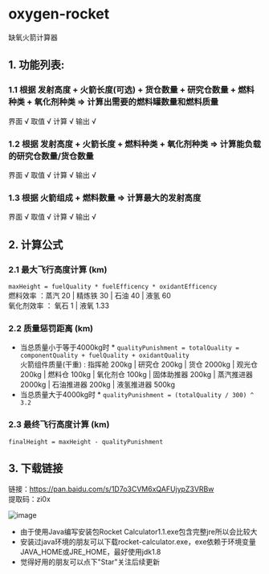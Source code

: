 # oxygen-rocket #
缺氧火箭计算器
## 1. 功能列表: ##
### 1.1 根据 发射高度 + 火箭长度(可选) + 货仓数量 + 研究仓数量 + 燃料种类 + 氧化剂种类  => 计算出需要的燃料罐数量和燃料质量
界面 √
取值 √
计算 √
输出 √
### 1.2 根据 发射高度 + 火箭长度 + 燃料种类 + 氧化剂种类 => 计算能负载的研究仓数量/货仓数量 ###
界面 √
取值 √
计算 √
输出 √
### 1.3 根据 火箭组成 + 燃料数量 => 计算最大的发射高度 ###
界面 √
取值 √
计算 √
输出 √

## 2. 计算公式 ##
### 2.1 最大飞行高度计算 (km) ### 
`maxHeight = fuelQuality * fuelEfficency * oxidantEfficency`  
燃料效率 ：蒸汽 20 | 精炼铁 30 | 石油 40 | 液氢 60  
氧化剂效率 ： 氧石 1 | 液氧 1.33  
### 2.2 质量惩罚距离 (km) ###
* 当总质量小于等于4000kg时 *
`qualityPunishment = totalQuality = componentQuality + fuelQuality + oxidantQuality`  
火箭组件质量(干重) : 指挥舱 200kg | 研究仓 200kg | 货仓 2000kg | 观光仓 200kg | 燃料仓 100kg | 氧化剂仓 100kg | 固体助推器 200kg | 蒸汽推进器 2000kg | 石油推进器 200kg | 液氢推进器 500kg  
* 当总质量大于4000kg时 *
`qualityPunishment = (totalQuality / 300) ^ 3.2`  
### 2.3 最终飞行高度计算 (km) ###
`finalHeight = maxHeight - qualityPunishment`

## 3. 下载链接 ##
链接：https://pan.baidu.com/s/1D7o3CVM6xQAFUjypZ3VRBw  
提取码：zi0x  
  
![image](https://raw.githubusercontent.com/wiki/chenwj2959/oxygen-rocket/oxygen-not-include-rocket-calculator.png)  
  
* 由于使用Java编写安装包Rocket Calculator1.1.exe包含完整jre所以会比较大
* 安装过java环境的朋友可以下载rocket-calculator.exe，exe依赖于环境变量JAVA_HOME或JRE_HOME，最好使用jdk1.8
* 觉得好用的朋友可以点下"Star"关注后续更新